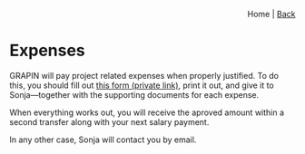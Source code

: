 <p align="right">
Home | <a href="README.md">Back</a>
</p>

# Expenses

GRAPIN will pay project related expenses when properly justified. To do this, you should fill out [this form (private link)](https://storage.grapin.ch/index.php/f/222253), print it out, and give it to Sonja—together with the supporting documents for each expense.

When everything works out, you will receive the aproved amount within a second transfer along with your next salary payment. 

In any other case, Sonja will contact you by email.